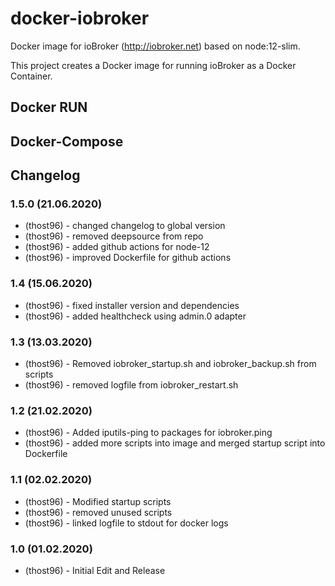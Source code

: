 # docker-iobroker
Docker image for ioBroker (http://iobroker.net) based on node:12-slim.

This project creates a Docker image for running ioBroker as a Docker Container. 

## Docker RUN



## Docker-Compose 



## Changelog

### 1.5.0 (21.06.2020)
* (thost96) - changed changelog to global version
* (thost96) - removed deepsource from repo
* (thost96) - added github actions for node-12
* (thost96) - improved Dockerfile for github actions

### 1.4 (15.06.2020)
* (thost96) - fixed installer version and dependencies 
* (thost96) - added healthcheck using admin.0 adapter

### 1.3 (13.03.2020)
* (thost96) - Removed iobroker_startup.sh and iobroker_backup.sh from scripts 
* (thost96) - removed logfile from iobroker_restart.sh

### 1.2 (21.02.2020)
* (thost96) - Added iputils-ping to packages for iobroker.ping
* (thost96) - added more scripts into image and merged startup script into Dockerfile

### 1.1 (02.02.2020)
* (thost96) - Modified startup scripts 
* (thost96) - removed unused scripts 
* (thost96) - linked logfile to stdout for docker logs

### 1.0 (01.02.2020)
* (thost96) - Initial Edit and Release

